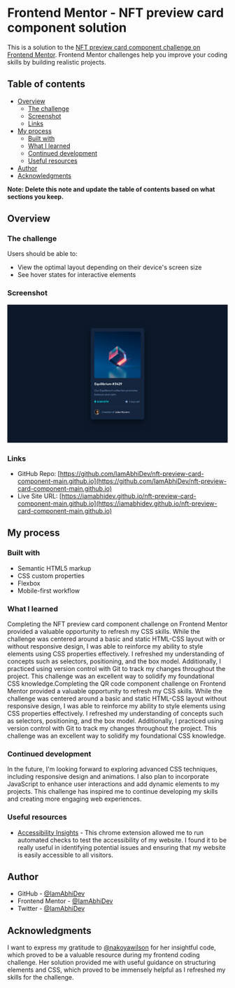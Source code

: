 # Frontend Mentor - NFT preview card component solution

This is a solution to the [NFT preview card component challenge on Frontend Mentor](https://www.frontendmentor.io/challenges/nft-preview-card-component-SbdUL_w0U). Frontend Mentor challenges help you improve your coding skills by building realistic projects. 

## Table of contents

- [Overview](#overview)
  - [The challenge](#the-challenge)
  - [Screenshot](#screenshot)
  - [Links](#links)
- [My process](#my-process)
  - [Built with](#built-with)
  - [What I learned](#what-i-learned)
  - [Continued development](#continued-development)
  - [Useful resources](#useful-resources)
- [Author](#author)
- [Acknowledgments](#acknowledgments)

**Note: Delete this note and update the table of contents based on what sections you keep.**

## Overview

### The challenge

Users should be able to:

- View the optimal layout depending on their device's screen size
- See hover states for interactive elements

### Screenshot

![screenshot](./screenshots/screenshot.png)

### Links

- GitHub Repo: [https://github.com/IamAbhiDev/nft-preview-card-component-main.github.io](https://github.com/IamAbhiDev/nft-preview-card-component-main.github.io)
- Live Site URL: [https://iamabhidev.github.io/nft-preview-card-component-main.github.io](https://iamabhidev.github.io/nft-preview-card-component-main.github.io)

## My process

### Built with

- Semantic HTML5 markup
- CSS custom properties
- Flexbox
- Mobile-first workflow

### What I learned

Completing the NFT preview card component challenge on Frontend Mentor provided a valuable opportunity to refresh my CSS skills. While the challenge was centered around a basic and static HTML-CSS layout with or without responsive design, I was able to reinforce my ability to style elements using CSS properties effectively. I refreshed my understanding of concepts such as selectors, positioning, and the box model. Additionally, I practiced using version control with Git to track my changes throughout the project. This challenge was an excellent way to solidify my foundational CSS knowledge.Completing the QR code component challenge on Frontend Mentor provided a valuable opportunity to refresh my CSS skills. While the challenge was centered around a basic and static HTML-CSS layout without responsive design, I was able to reinforce my ability to style elements using CSS properties effectively. I refreshed my understanding of concepts such as selectors, positioning, and the box model. Additionally, I practiced using version control with Git to track my changes throughout the project. This challenge was an excellent way to solidify my foundational CSS knowledge.

### Continued development

In the future, I'm looking forward to exploring advanced CSS techniques, including responsive design and animations. I also plan to incorporate JavaScript to enhance user interactions and add dynamic elements to my projects. This challenge has inspired me to continue developing my skills and creating more engaging web experiences.

### Useful resources

- [Accessibility Insights](https://accessibilityinsights.io) - This chrome extension allowed me to run automated checks to test the accessibility of my website. I found it to be really useful in identifying potential issues and ensuring that my website is easily accessible to all visitors.

## Author

- GitHub - [@IamAbhiDev](https://github.com/IamAbhiDev)
- Frontend Mentor - [@IamAbhiDev](https://www.frontendmentor.io/profile/IamAbhiDev)
- Twitter - [@IamAbhiDev](https://www.twitter.com/IamAbhiDev)

## Acknowledgments

I want to express my gratitude to [@nakoyawilson](https://github.com/nakoyawilson) for her insightful code, which proved to be a valuable resource during my frontend coding challenge. Her solution provided me with useful guidance on structuring elements and CSS, which proved to be immensely helpful as I refreshed my skills for the challenge.